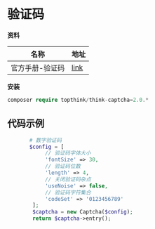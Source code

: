# 验证码

**资料**

| 名称            | 地址                                                      |
| --------------- | --------------------------------------------------------- |
| 官方手册-验证码 | [link](https://www.kancloud.cn/manual/thinkphp5_1/354122) |

**安装**

```php
composer require topthink/think-captcha=2.0.*
```

## 代码示例

```php
       # 数字验证码 
       $config = [
            // 验证码字体大小
            'fontSize' => 30,
            // 验证码位数
            'length' => 4,
            // 关闭验证码杂点
            'useNoise' => false,
            // 验证码字符集合
            'codeSet' => '0123456789'
        ]; 
        $captcha = new Captcha($config);
        return $captcha->entry();
```

